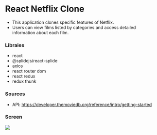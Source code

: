 # React Netflix Clone

- This application clones specific features of Netflix.
- Users can view films listed by categories and access detailed information about each film.

### Libraies

- react
- @splidejs/react-splide
- axios
- react router dom
- react redux
- redux thunk

### Sources

- API: https://developer.themoviedb.org/reference/intro/getting-started

### Screen

![](screen.gif)
